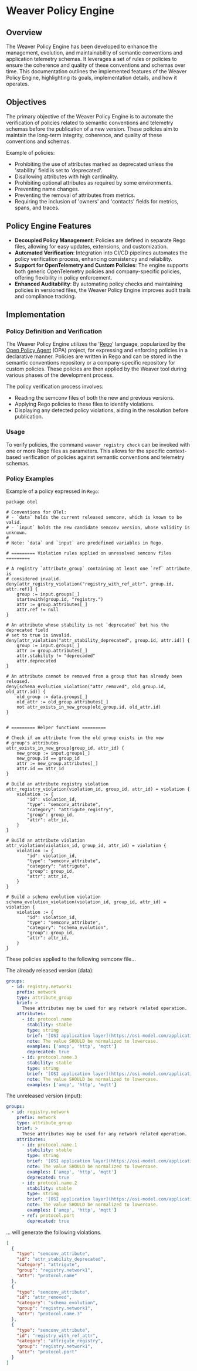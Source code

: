 # Weaver Policy Engine

## Overview
The Weaver Policy Engine has been developed to enhance the management,
evolution, and maintainability of semantic conventions and application
telemetry schemas. It leverages a set of rules or policies to ensure the
coherence and quality of these conventions and schemas over time. This
documentation outlines the implemented features of the Weaver Policy Engine,
highlighting its goals, implementation details, and how it operates.

## Objectives
The primary objective of the Weaver Policy Engine is to automate the
verification of policies related to semantic conventions and telemetry schemas
before the publication of a new version. These policies aim to maintain the
long-term integrity, coherence, and quality of these conventions and schemas.

Example of policies:
- Prohibiting the use of attributes marked as deprecated unless the 'stability'
field is set to 'deprecated'.
- Disallowing attributes with high cardinality.
- Prohibiting optional attributes as required by some environments.
- Preventing name changes.
- Preventing the removal of attributes from metrics.
- Requiring the inclusion of 'owners' and 'contacts' fields for metrics, spans,
and traces.

## Policy Engine Features
- **Decoupled Policy Management**: Policies are defined in separate Rego files,
  allowing for easy updates, extensions, and customization.
- **Automated Verification**: Integration into CI/CD pipelines automates the
  policy verification process, enhancing consistency and reliability.
- **Support for OpenTelemetry and Custom Policies**: The engine supports both
  generic OpenTelemetry policies and company-specific policies, offering
  flexibility in policy enforcement.
- **Enhanced Auditability**: By automating policy checks and maintaining
  policies in versioned files, the Weaver Policy Engine improves audit trails and
  compliance tracking.

## Implementation

### Policy Definition and Verification
The Weaver Policy Engine utilizes the '[Rego](https://www.openpolicyagent.org/docs/latest/policy-language/)'
language, popularized by the [Open Policy Agent](https://www.openpolicyagent.org/) (OPA) project,
for expressing and enforcing policies in a declarative manner. Policies are
written in Rego and can be stored in the semantic conventions repository or a
company-specific repository for custom policies. These policies are then applied
by the Weaver tool during various phases of the development process.

The policy verification process involves:
- Reading the semconv files of both the new and previous versions.
- Applying Rego policies to these files to identify violations.
- Displaying any detected policy violations, aiding in the resolution before
publication.


### Usage
To verify policies, the command `weaver registry check` can be invoked with one
or more Rego files as parameters. This allows for the specific context-based
verification of policies against semantic conventions and telemetry schemas.

### Policy Examples

Example of a policy expressed in `Rego`:
```rego
package otel

# Conventions for OTel:
# - `data` holds the current released semconv, which is known to be valid.
# - `input` holds the new candidate semconv version, whose validity is unknown.
#
# Note: `data` and `input` are predefined variables in Rego.

# ========= Violation rules applied on unresolved semconv files =========

# A registry `attribute_group` containing at least one `ref` attribute is
# considered invalid.
deny[attr_registry_violation("registry_with_ref_attr", group.id, attr.ref)] {
    group := input.groups[_]
    startswith(group.id, "registry.")
    attr := group.attributes[_]
    attr.ref != null
}

# An attribute whose stability is not `deprecated` but has the deprecated field
# set to true is invalid.
deny[attr_violation("attr_stability_deprecated", group.id, attr.id)] {
    group := input.groups[_]
    attr := group.attributes[_]
    attr.stability != "deprecaded"
    attr.deprecated
}

# An attribute cannot be removed from a group that has already been released.
deny[schema_evolution_violation("attr_removed", old_group.id, old_attr.id)] {
    old_group := data.groups[_]
    old_attr := old_group.attributes[_]
    not attr_exists_in_new_group(old_group.id, old_attr.id)
}


# ========= Helper functions =========

# Check if an attribute from the old group exists in the new
# group's attributes
attr_exists_in_new_group(group_id, attr_id) {
    new_group := input.groups[_]
    new_group.id == group_id
    attr := new_group.attributes[_]
    attr.id == attr_id
}

# Build an attribute registry violation
attr_registry_violation(violation_id, group_id, attr_id) = violation {
    violation := {
        "id": violation_id,
        "type": "semconv_attribute",
        "category": "attrigute_registry",
        "group": group_id,
        "attr": attr_id,
    }
}

# Build an attribute violation
attr_violation(violation_id, group_id, attr_id) = violation {
    violation := {
        "id": violation_id,
        "type": "semconv_attribute",
        "category": "attrigute",
        "group": group_id,
        "attr": attr_id,
    }
}

# Build a schema evolution violation
schema_evolution_violation(violation_id, group_id, attr_id) = violation {
    violation := {
        "id": violation_id,
        "type": "semconv_attribute",
        "category": "schema_evolution",
        "group": group_id,
        "attr": attr_id,
    }
}
```

These policies applied to the following semconv file...

The already released version (data):
```yaml
groups:
  - id: registry.network1
    prefix: network
    type: attribute_group
    brief: >
      These attributes may be used for any network related operation.
    attributes:
      - id: protocol.name
        stability: stable
        type: string
        brief: '[OSI application layer](https://osi-model.com/application-layer/) or non-OSI equivalent.'
        note: The value SHOULD be normalized to lowercase.
        examples: ['amqp', 'http', 'mqtt']
        deprecated: true
      - id: protocol.name.3
        stability: stable
        type: string
        brief: '[OSI application layer](https://osi-model.com/application-layer/) or non-OSI equivalent.'
        note: The value SHOULD be normalized to lowercase.
        examples: ['amqp', 'http', 'mqtt']
```

The unreleased version (input):
```yaml
groups:
  - id: registry.network
    prefix: network
    type: attribute_group
    brief: >
      These attributes may be used for any network related operation.
    attributes:
      - id: protocol.name.1
        stability: stable
        type: string
        brief: '[OSI application layer](https://osi-model.com/application-layer/) or non-OSI equivalent.'
        note: The value SHOULD be normalized to lowercase.
        examples: ['amqp', 'http', 'mqtt']
        deprecated: true
      - id: protocol.name.2
        stability: stable
        type: string
        brief: '[OSI application layer](https://osi-model.com/application-layer/) or non-OSI equivalent.'
        note: The value SHOULD be normalized to lowercase.
        examples: ['amqp', 'http', 'mqtt']
      - ref: protocol.port
        deprecated: true
```

... will generate the following violations.

```json
[
  {
    "type": "semconv_attribute",
    "id": "attr_stability_deprecated",
    "category": "attrigute",
    "group": "registry.network1",
    "attr": "protocol.name"
  },
  {
    "type": "semconv_attribute",
    "id": "attr_removed",
    "category": "schema_evolution",
    "group": "registry.network1",
    "attr": "protocol.name.3"
  },
  {
    "type": "semconv_attribute",
    "id": "registry_with_ref_attr",
    "category": "attrigute_registry",
    "group": "registry.network1",
    "attr": "protocol.port"
  }
]
```